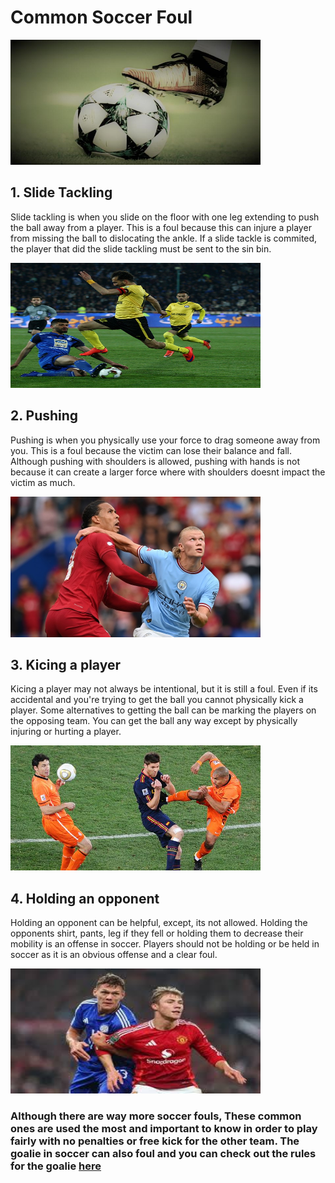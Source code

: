 <!Doctype html>
<html>
<body>

<h1>Common Soccer Foul</h1>
<img src="boot on soccer ball.jpg" Width="400" Height="200">

<h2>1. Slide Tackling</h2>
<p>Slide tackling is when you slide on the floor with one leg extending to push the ball away from a player. This is a foul because this can injure a player from missing the ball to dislocating the ankle. If a slide tackle is commited, the player that did the slide tackling must be sent to the sin bin.</p>
<img src="slide tackling.jpg" Width="400" Height="200">

<h2>2. Pushing</h2>
<p>Pushing is when you physically use your force to drag someone away from you. This is a foul because the victim can lose their balance and fall. Although pushing with shoulders is allowed, pushing with hands is not because it can create a larger force where with shoulders doesnt impact the victim as much.</p>
<img src="haaland brother eww.jpg" Width="400+ Height="200">

<h2>3. Kicing a player</h2>
<p>Kicing a player may not always be intentional, but it is still a foul. Even if its accidental and you're trying to get the ball you cannot physically kick a player. Some alternatives to getting the ball can be marking the players on the opposing team. You can get the ball any way except by physically injuring or hurting a player.</p>
<img src="soccer-fouls.jpg" Width="400" Height="200">

<h2>4. Holding an opponent</h2>
<p>Holding an opponent can be helpful, except, its not allowed. Holding the opponents shirt, pants, leg if they fell or holding them to decrease their mobility is an offense in soccer. Players should not be holding or be held in soccer as it is an obvious offense and a clear foul.</p>
<img src="holding uwu.jpg" Width="400" Height="200">

<h3>Although there are way more soccer fouls, These common ones are used the most and important to know in order to play fairly with no penalties or free kick for the other team. The goalie in soccer can also foul and you can check out the rules for the goalie <a href="http://www.example.com">here</a></h3>

</body>
</html>
